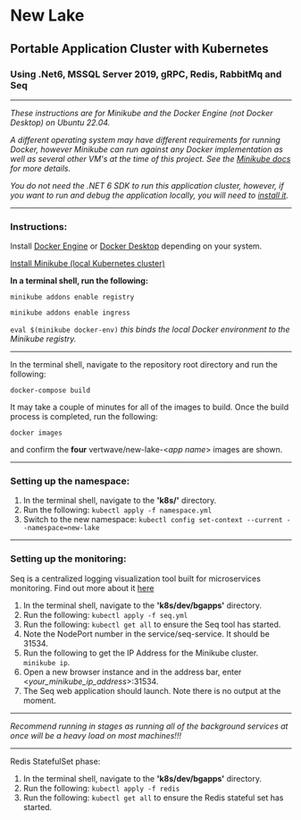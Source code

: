 # New Lake
## Portable Application Cluster with Kubernetes
### Using .Net6, MSSQL Server 2019, gRPC, Redis, RabbitMq and Seq
---
*These instructions are for Minikube and the Docker Engine (not Docker Desktop) on Ubuntu 22.04.*

*A different operating system may have different requirements for running Docker, however Minikube can run against any Docker implementation as well as several other VM's at the time of this project. See the [Minikube docs](https://minikube.sigs.k8s.io/docs/) for more details.*

*You do not need the .NET 6 SDK to run this application cluster, however, if you want to run and debug the application locally, you will need to [install it](https://dotnet.microsoft.com/en-us/download/dotnet/6.0).*

---
### Instructions:
Install [Docker Engine](https://docs.docker.com/engine/) or [Docker Desktop](https://www.docker.com/products/docker-desktop/) depending on your system.

[Install Minikube (local Kubernetes cluster)](https://minikube.sigs.k8s.io/docs/start/)

**In a terminal shell, run the following:**

`minikube addons enable registry`

`minikube addons enable ingress`

`eval $(minikube docker-env)` *this binds the local Docker environment to the Minikube registry.*

---

In the terminal shell, navigate to the repository root directory and run the following:

`docker-compose build`

It may take a couple of minutes for all of the images to build. Once the build process is completed, run the following:

`docker images`

and confirm the **four** vertwave/new-lake-<*app name*> images are shown.

---
### Setting up the namespace:
1. In the terminal shell, navigate to the **'k8s/'** directory.
2. Run the following: `kubectl apply -f namespace.yml`
3. Switch to the new namespace: `kubectl config set-context --current --namespace=new-lake`
---
### Setting up the monitoring:
Seq is a centralized logging visualization tool built for microservices monitoring. Find out more about it [here](https://datalust.co/seq)

1. In the terminal shell, navigate to the **'k8s/dev/bgapps'** directory.
2. Run the following: `kubectl apply -f seq.yml`
3. Run the following: `kubectl get all` to ensure the Seq tool has started.
4. Note the NodePort number in the service/seq-service. It should be 31534.
5. Run the following to get the IP Address for the Minikube cluster. `minikube ip`.
6. Open a new browser instance and in the address bar, enter <*your_minikube_ip_address*>:31534.
7. The Seq web application should launch. Note there is no output at the moment.   
---
*Recommend running in stages as running all of the background services at once will be a heavy load on most machines!!!*

---
Redis StatefulSet phase:
1. In the terminal shell, navigate to the **'k8s/dev/bgapps'** directory.
2. Run the following: `kubectl apply -f redis`
3. Run the following: `kubectl get all` to ensure the Redis stateful set has started.

